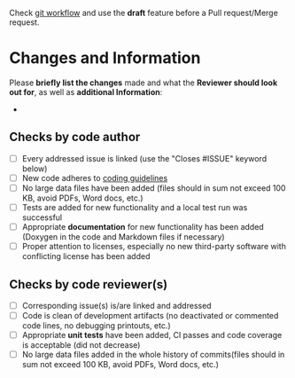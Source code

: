 Check [git workflow](https://github.com/DLR-SC/memilio/wiki/git-workflow) and use the **draft** feature before a Pull request/Merge request.

# Changes and Information

Please **briefly list the changes** made and what the **Reviewer should look out for**, as well as **additional Information**:

-

## Checks by code author

- [ ] Every addressed issue is linked (use the "Closes #ISSUE" keyword below)
- [ ] New code adheres to [coding guidelines](https://github.com/DLR-SC/memilio/wiki/Coding-guidelines)
- [ ] No large data files have been added (files should in sum not exceed 100 KB, avoid PDFs, Word docs, etc.)
- [ ] Tests are added for new functionality and a local test run was successful
- [ ] Appropriate **documentation** for new functionality has been added (Doxygen in the code and Markdown files if necessary)
- [ ] Proper attention to licenses, especially no new third-party software with conflicting license has been added

## Checks by code reviewer(s)

- [ ] Corresponding issue(s) is/are linked and addressed
- [ ] Code is clean of development artifacts (no deactivated or commented code lines, no debugging printouts, etc.)
- [ ] Appropriate **unit tests** have been added, CI passes and code coverage is acceptable (did not decrease)
- [ ] No large data files added in the whole history of commits(files should in sum not exceed 100 KB, avoid PDFs, Word docs, etc.)
